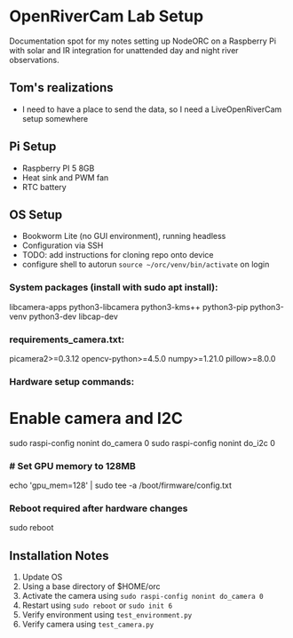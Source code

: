 # OpenRiverCam Lab Setup

Documentation spot for my notes setting up NodeORC on a Raspberry Pi with solar and IR integration for unattended day and night river observations.

## Tom's realizations
 - I need to have a place to send the data, so I need a LiveOpenRiverCam setup somewhere

## Pi Setup

- Raspberry PI 5 8GB
- Heat sink and PWM fan
- RTC battery

## OS Setup
- Bookworm Lite (no GUI environment), running headless
- Configuration via SSH
- TODO: add instructions for cloning repo onto device
- configure shell to autorun `source ~/orc/venv/bin/activate` on login

### System packages (install with sudo apt install):

  libcamera-apps
  python3-libcamera
  python3-kms++
  python3-pip
  python3-venv
  python3-dev
  libcap-dev

### requirements_camera.txt:

  picamera2>=0.3.12
  opencv-python>=4.5.0
  numpy>=1.21.0
  pillow>=8.0.0

### Hardware setup commands:
  # Enable camera and I2C
  sudo raspi-config nonint do_camera 0
  sudo raspi-config nonint do_i2c 0

### # Set GPU memory to 128MB
  echo 'gpu_mem=128' | sudo tee -a /boot/firmware/config.txt

### Reboot required after hardware changes
  sudo reboot


## Installation Notes

1. Update OS
2. Using a base directory of $HOME/orc
3. Activate the camera using `sudo raspi-config nonint do_camera 0`
4. Restart using `sudo reboot` or `sudo init 6`
5. Verify environment using `test_environment.py`
6. Verify camera using `test_camera.py`
